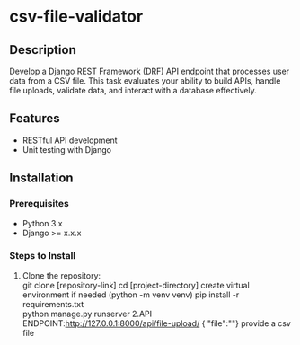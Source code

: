 # csv-file-validator


## Description  
Develop a Django REST Framework (DRF) API endpoint that processes user data from a CSV
file. This task evaluates your ability to build APIs, handle file uploads, validate data, and
interact with a database effectively.
## Features  
- RESTful API development   
- Unit testing with Django  

## Installation  

### Prerequisites  
- Python 3.x  
- Django >= x.x.x  

### Steps to Install  
1. Clone the repository:  
   git clone [repository-link]
   cd [project-directory]
   create virtual environment if needed (python -m venv venv)
   pip install -r requirements.txt  
   python manage.py runserver
2.API ENDPOINT:http://127.0.0.1:8000/api/file-upload/
    {
    "file":""}
  provide a csv file 

